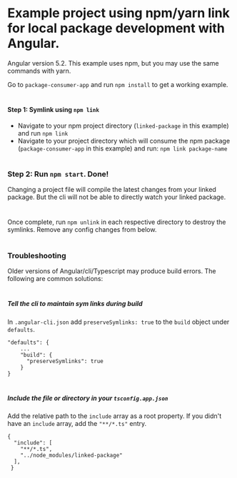 # Example project using npm/yarn link for local package development with Angular.
Angular version 5.2. This example uses npm, but you may use the same commands with yarn.

Go to `package-consumer-app` and run `npm install` to get a working example.

#

#### Step 1: Symlink using `npm link`
- Navigate to your npm project directory (`linked-package` in this example) and run ```npm link```
- Navigate to your project directory which will consume the npm package (`package-consumer-app` in this example) and run: ```npm link package-name```

#

### Step 2: Run `npm start`. Done!
Changing a project file will compile the latest changes from your linked package. But the cli will not be able to directly watch your linked package.

#

Once complete, run ```npm unlink``` in each respective directory to destroy the symlinks. Remove any config changes from below.

#

### Troubleshooting
Older versions of Angular/cli/Typescript may produce build errors. The following are common solutions:

#

##### Tell the cli to maintain sym links during build
In `.angular-cli.json` add `preserveSymlinks: true` to the `build` object under `defaults`.
```
"defaults": {
    ...
    "build": {
      "preserveSymlinks": true 
    }
}
```
#

##### Include the file or directory in your `tsconfig.app.json`
Add the relative path to the `include` array as a root property. If you didn't have an `include` array, add the `"**/*.ts"` entry.

```
{
  "include": [
    "**/*.ts",
    "../node_modules/linked-package"
  ],
 }
```